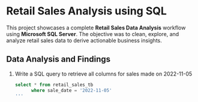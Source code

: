 # Retail Sales Analysis using SQL

This project showcases a complete **Retail Sales Data Analysis** workflow using **Microsoft SQL Server**. The objective was to clean, explore, and analyze retail sales data to derive actionable business insights.

## Data Analysis and Findings

1. Write a SQL query to retrieve all columns for sales made on 2022-11-05
   ```sql
   select * from retail_sales_tb
	     where sale_date = '2022-11-05'
   '''
